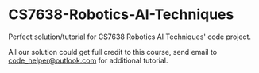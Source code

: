 # CS7638-Robotics-AI-Techniques
Perfect solution/tutorial for CS7638 Robotics AI Techniques' code project.

All our solution could get full credit to this course, send email to code_helper@outlook.com for additional tutorial.

